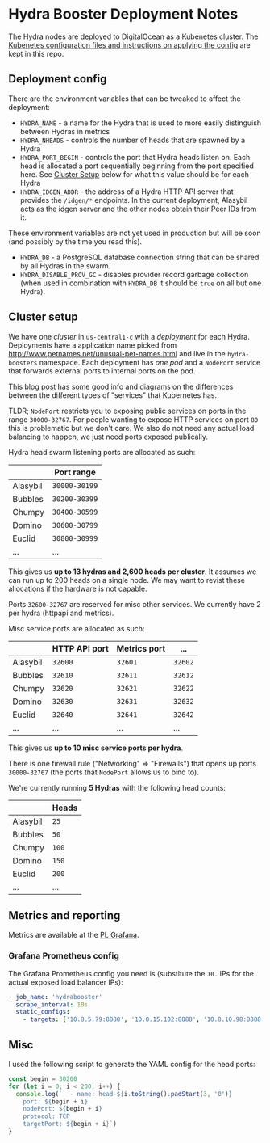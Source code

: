# Hydra Booster Deployment Notes

The Hydra nodes are deployed to DigitalOcean as a Kubenetes cluster. The [Kubenetes configuration files and instructions on applying the config](../k8s) are kept in this repo.

## Deployment config

There are the environment variables that can be tweaked to affect the deployment:

* `HYDRA_NAME` - a name for the Hydra that is used to more easily distinguish between Hydras in metrics
* `HYDRA_NHEADS` - controls the number of heads that are spawned by a Hydra
* `HYDRA_PORT_BEGIN` - controls the port that Hydra heads listen on. Each head is allocated a port sequentially beginning from the port specified here. See [Cluster Setup](#cluster-setup) below for what this value should be for each Hydra
* `HYDRA_IDGEN_ADDR` - the address of a Hydra HTTP API server that provides the `/idgen/*` endpoints. In the current deployment, Alasybil acts as the idgen server and the other nodes obtain their Peer IDs from it.

These environment variables are not yet used in production but will be soon (and possibly by the time you read this).

* `HYDRA_DB` - a PostgreSQL database connection string that can be shared by all Hydras in the swarm.
* `HYDRA_DISABLE_PROV_GC` - disables provider record garbage collection (when used in combination with `HYDRA_DB` it should be `true` on all but one Hydra).

## Cluster setup

We have one _cluster_  in `us-central1-c` with a _deployment_ for each Hydra. Deployments have a application name picked from http://www.petnames.net/unusual-pet-names.html and live in the `hydra-boosters` namespace. Each deployment has _one pod_ and a `NodePort` service that forwards external ports to internal ports on the pod.

This [blog post](https://medium.com/google-cloud/kubernetes-nodeport-vs-loadbalancer-vs-ingress-when-should-i-use-what-922f010849e0) has some good info and diagrams on the differences between the different types of "services" that Kubernetes has.

TLDR; `NodePort` restricts you to exposing public services on ports in the range `30000-32767`. For people wanting to expose HTTP services on port `80` this is problematic but we don't care. We also do not need any actual load balancing to happen, we just need ports exposed publically.

Hydra head swarm listening ports are allocated as such:

|          | Port range    |
| -------- | ------------- |
| Alasybil | `30000-30199` |
| Bubbles  | `30200-30399` |
| Chumpy   | `30400-30599` |
| Domino   | `30600-30799` |
| Euclid   | `30800-30999` |
| ...      | ...           |

This gives us **up to 13 hydras and 2,600 heads per cluster**. It assumes we can run up to 200 heads on a single node. We may want to revist these allocations if the hardware is not capable.

Ports `32600-32767` are reserved for misc other services. We currently have 2 per hydra (httpapi and metrics).

Misc service ports are allocated as such:

|          | HTTP API port | Metrics port | ...     |
| -------- | ------------- | ------------ | ------- |
| Alasybil | `32600`       | `32601`      | `32602` |
| Bubbles  | `32610`       | `32611`      | `32612` |
| Chumpy   | `32620`       | `32621`      | `32622` |
| Domino   | `32630`       | `32631`      | `32632` |
| Euclid   | `32640`       | `32641`      | `32642` |
| ...      | ...           | ...          | ...     |

This gives us **up to 10 misc service ports per hydra**.

There is one firewall rule ("Networking" => "Firewalls") that opens up ports `30000-32767` (the ports that `NodePort` allows us to bind to).

We're currently running **5 Hydras** with the following head counts:

|          | Heads | 
| -------- | ----- | 
| Alasybil | `25`  |
| Bubbles  | `50`  |
| Chumpy   | `100` |
| Domino   | `150` |
| Euclid   | `200` |
| ...      | ...   |

## Metrics and reporting

Metrics are available at the [PL Grafana](https://protocollabs.grafana.net).

### Grafana Prometheus config

The Grafana Prometheus config you need is (substitute the `10.` IPs for the actual exposed load balancer IPs):

```yaml
- job_name: 'hydrabooster'
  scrape_interval: 10s
  static_configs:
    - targets: ['10.8.5.79:8888', '10.8.15.102:8888', '10.8.10.98:8888', '10.8.5.238:8888', '10.8.15.157:8888']
```

## Misc

I used the following script to generate the YAML config for the head ports:

```js
const begin = 30200
for (let i = 0; i < 200; i++) {
  console.log(`  - name: head-${i.toString().padStart(3, '0')}
    port: ${begin + i}
    nodePort: ${begin + i}
    protocol: TCP
    targetPort: ${begin + i}`)
}
```

